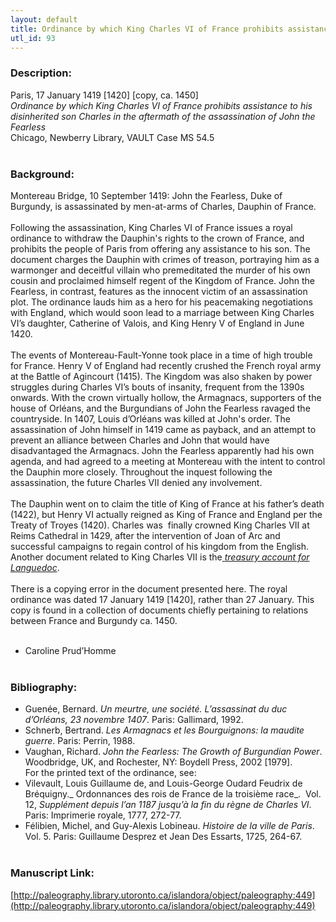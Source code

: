 ```yaml
---
layout: default
title: Ordinance by which King Charles VI of France prohibits assistance to his disinherited son Charles in the aftermath of the assassination of John the Fearless
utl_id: 93
---
```


### Description:

Paris, 17 January 1419 [1420] [copy, ca. 1450]<br>
_Ordinance by which King Charles VI of France prohibits assistance to his disinherited son Charles in the aftermath of the assassination of John the Fearless_<br>
Chicago, Newberry Library, VAULT Case MS 54.5<br>
 <br>


### Background:

Montereau Bridge, 10 September 1419: John the Fearless, Duke of Burgundy, is assassinated by men-at-arms of Charles, Dauphin of France.<br><br>
Following the assassination, King Charles VI of France issues a royal ordinance to withdraw the Dauphin's rights to the crown of France, and prohibits the people of Paris from offering any assistance to his son. The document charges the Dauphin with crimes of treason, portraying him as a warmonger and deceitful villain who premeditated the murder of his own cousin and proclaimed himself regent of the Kingdom of France. John the Fearless, in contrast, features as the innocent victim of an assassination plot. The ordinance lauds him as a hero for his peacemaking negotiations with England, which would soon lead to a marriage between King Charles VI’s daughter, Catherine of Valois, and King Henry V of England in June 1420.<br><br>
The events of Montereau-Fault-Yonne took place in a time of high trouble for France. Henry V of England had recently crushed the French royal army at the Battle of Agincourt (1415). The Kingdom was also shaken by power struggles during Charles VI’s bouts of insanity, frequent from the 1390s onwards. With the crown virtually hollow, the Armagnacs, supporters of the house of Orléans, and the Burgundians of John the Fearless ravaged the countryside. In 1407, Louis d’Orléans was killed at John's order. The assassination of John himself in 1419 came as payback, and an attempt to prevent an alliance between Charles and John that would have disadvantaged the Armagnacs. John the Fearless apparently had his own agenda, and had agreed to a meeting at Montereau with the intent to control the Dauphin more closely. Throughout the inquest following the assassination, the future Charles VII denied any involvement.<br><br>
The Dauphin went on to claim the title of King of France at his father’s death (1422), but Henry VI actually reigned as King of France and England per the Treaty of Troyes (1420). Charles was  finally crowned King Charles VII at Reims Cathedral in 1429, after the intervention of Joan of Arc and successful campaigns to regain control of his kingdom from the English. Another document related to King Charles VII is the[ _treasury account for Languedoc_](https://paleography.library.utoronto.ca/islandora/object/paleography:434#d0f4c040-7004-4a77-821f-9bbe8256514c).<br><br>
There is a copying error in the document presented here. The royal ordinance was dated 17 January 1419 [1420], rather than 27 January. This copy is found in a collection of documents chiefly pertaining to relations between France and Burgundy ca. 1450.<br><br>
- Caroline Prud’Homme<br>
 <br>


### Bibliography:

- Guenée, Bernard. _Un meurtre, une société. L’assassinat du duc d’Orléans, 23 novembre 1407_. Paris: Gallimard, 1992.<br>
- Schnerb, Bertrand. _Les Armagnacs et les Bourguignons: la maudite guerre_. Paris: Perrin, 1988.<br>
- Vaughan, Richard. _John the Fearless: The Growth of Burgundian Power_. Woodbridge, UK, and Rochester, NY: Boydell Press, 2002 [1979].<br>
For the printed text of the ordinance, see:<br>
- Vilevault, Louis Guillaume de, and Louis-George Oudard Feudrix de Bréquigny._ Ordonnances des rois de France de la troisième race_.  Vol. 12, _Supplément depuis l’an 1187 jusqu’à la fin du règne de Charles VI_. Paris: Imprimerie royale, 1777, 272-77.<br>
- Félibien, Michel, and Guy-Alexis Lobineau. _Histoire de la ville de Paris_. Vol. 5. Paris: Guillaume Desprez et Jean Des Essarts, 1725, 264-67.<br>
 <br>


### Manuscript Link:

[http://paleography.library.utoronto.ca/islandora/object/paleography:449](http://paleography.library.utoronto.ca/islandora/object/paleography:449)